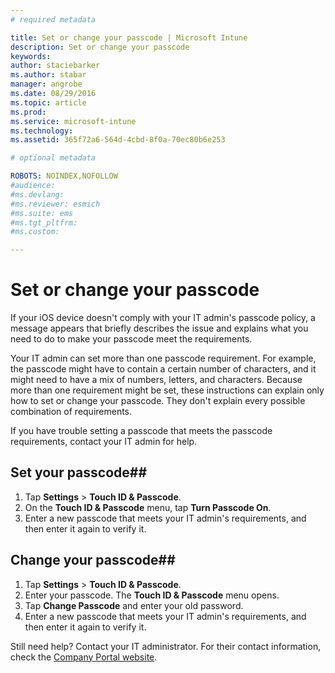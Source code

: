```yaml
---
# required metadata

title: Set or change your passcode | Microsoft Intune
description: Set or change your passcode
keywords:
author: staciebarkerms.author: stabar
manager: angrobe
ms.date: 08/29/2016
ms.topic: article
ms.prod:
ms.service: microsoft-intune
ms.technology:
ms.assetid: 365f72a6-564d-4cbd-8f0a-70ec80b6e253

# optional metadata

ROBOTS: NOINDEX,NOFOLLOW
#audience:
#ms.devlang:
#ms.reviewer: esmich
#ms.suite: ems
#ms.tgt_pltfrm:
#ms.custom:

---
```


# Set or change your passcode

If your iOS device doesn't comply with your IT admin's passcode policy, a message appears that briefly describes the issue and explains what you need to do to make your passcode meet the requirements.

Your IT admin can set more than one passcode requirement. For example, the passcode might have to contain a certain number of characters, and it might need to have a mix of numbers, letters, and characters. Because more than one requirement might be set, these instructions can explain only how to set or change your passcode. They don't explain every possible combination of requirements.

If you have trouble setting a passcode that meets the passcode requirements, contact your IT admin for help.

## Set your passcode##

1. Tap **Settings** > **Touch ID & Passcode**.
2. On the **Touch ID & Passcode** menu, tap **Turn Passcode On**.
3. Enter a new passcode that meets your IT admin's requirements, and then enter it again to verify it.

## Change your passcode##

1. Tap **Settings** > **Touch ID & Passcode**.
2. Enter your passcode. The **Touch ID & Passcode** menu opens.
2. Tap **Change Passcode** and enter your old password.
3. Enter a new passcode that meets your IT admin's requirements, and then enter it again to verify it.

Still need help? Contact your IT administrator. For their contact information, check the [Company Portal website](http://portal.manage.microsoft.com).
